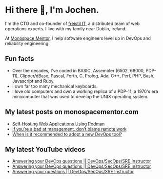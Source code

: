 # Hi there 👋, I'm Jochen.

I'm the CTO and co-founder of [freistil IT](https://www.freistil.it), a distributed team of web operations experts. I live with my family near Dublin, Ireland.

At [Monospace Mentor](https://monospacementor.com), I help software engineers level up in DevOps and reliability engineering.

## Fun facts

- Over the decades, I've coded in BASIC, Assembler (6502, 68000, PDP-11), Clipper/dBase, Pascal, Forth, C, Prolog, Ada, C++, Perl, PHP, Bash, Javascript and Ruby.
- I own far too many mechanical keyboards.
- I love old computers and own a working replica of a PDP-11, a 1970's era minicomputer that was used to develop the UNIX operating system.

## My latest posts on monospacementor.com

<!-- MONOSPACE:START -->
- [Self-Hosting Web Applications Using Podman](https://monospacementor.com/2025/02/self-hosting-web-applications-using-podman/)
- [If you’re a bad at management, don’t blame remote work](https://monospacementor.com/2025/02/remote-work-needs-good-managers/)
- [When is it recommended to adopt a new DevOps tool?](https://monospacementor.com/2025/02/when-adopt-new-devops-tool/)
<!-- MONOSPACE:END -->

## My latest YouTube videos

<!-- YOUTUBE:START -->
- [Answering your DevOps questions || DevOps/SecOps/SRE Instructor](https://www.youtube.com/watch?v=ZWZBdFGdrgA)
- [Answering your DevOps questions || DevOps/SecOps/SRE Instructor](https://www.youtube.com/watch?v=WU6rzkEyEdI)
- [Answering your questions || DevOps/SecOps/SRE Instructor](https://www.youtube.com/watch?v=2-DvagUICH4)
<!-- YOUTUBE:END -->
